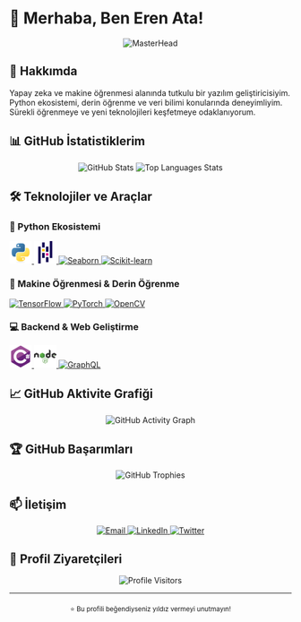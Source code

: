 # 👋 Merhaba, Ben Eren Ata!

<div align="center">
  <img src="https://media0.giphy.com/media/v1.Y2lkPTc5MGI3NjExYXd4OTUxd3VrMXZyMjVldnV3bmE4Y2xndmZtZXAxcGU0bjR5dnN1aCZlcD12MV9pbnRlcm5hbF9naWZfYnlfaWQmY3Q9Zw/VzrODEiMaDChY6PBd7/giphy.gif" alt="MasterHead" width="800" />
</div>

## 🚀 Hakkımda

Yapay zeka ve makine öğrenmesi alanında tutkulu bir yazılım geliştiricisiyim. Python ekosistemi, derin öğrenme ve veri bilimi konularında deneyimliyim. Sürekli öğrenmeye ve yeni teknolojileri keşfetmeye odaklanıyorum.

## 📊 GitHub İstatistiklerim

<div align="center">
  <img src="https://github-readme-stats.vercel.app/api?username=ErenAta16&theme=gruvbox_light&hide_border=false&include_all_commits=true&count_private=false" alt="GitHub Stats"/>
  <img src="https://github-readme-stats.vercel.app/api/top-langs/?username=ErenAta16&theme=gruvbox_light&hide_border=false&include_all_commits=true&count_private=false&layout=compact" alt="Top Languages Stats"/>
</div>

## 🛠️ Teknolojiler ve Araçlar

### 🐍 Python Ekosistemi
<div align="left">
  <a href="https://www.python.org" target="_blank" rel="noreferrer">
    <img src="https://raw.githubusercontent.com/devicons/devicon/master/icons/python/python-original.svg" alt="Python" width="40" height="40"/>
  </a>
  <a href="https://pandas.pydata.org/" target="_blank" rel="noreferrer">
    <img src="https://raw.githubusercontent.com/devicons/devicon/2ae2a900d2f041da66e950e4d48052658d850630/icons/pandas/pandas-original.svg" alt="Pandas" width="40" height="40"/>
  </a>
  <a href="https://seaborn.pydata.org/" target="_blank" rel="noreferrer">
    <img src="https://seaborn.pydata.org/_images/logo-mark-lightbg.svg" alt="Seaborn" width="40" height="40"/>
  </a>
  <a href="https://scikit-learn.org/" target="_blank" rel="noreferrer">
    <img src="https://upload.wikimedia.org/wikipedia/commons/0/05/Scikit_learn_logo_small.svg" alt="Scikit-learn" width="40" height="40"/>
  </a>
</div>

### 🤖 Makine Öğrenmesi & Derin Öğrenme
<div align="left">
  <a href="https://www.tensorflow.org" target="_blank" rel="noreferrer">
    <img src="https://www.vectorlogo.zone/logos/tensorflow/tensorflow-icon.svg" alt="TensorFlow" width="40" height="40"/>
  </a>
  <a href="https://pytorch.org/" target="_blank" rel="noreferrer">
    <img src="https://www.vectorlogo.zone/logos/pytorch/pytorch-icon.svg" alt="PyTorch" width="40" height="40"/>
  </a>
  <a href="https://opencv.org/" target="_blank" rel="noreferrer">
    <img src="https://www.vectorlogo.zone/logos/opencv/opencv-icon.svg" alt="OpenCV" width="40" height="40"/>
  </a>
</div>

### 💻 Backend & Web Geliştirme
<div align="left">
  <a href="https://www.w3schools.com/cs/" target="_blank" rel="noreferrer">
    <img src="https://raw.githubusercontent.com/devicons/devicon/master/icons/csharp/csharp-original.svg" alt="C#" width="40" height="40"/>
  </a>
  <a href="https://nodejs.org" target="_blank" rel="noreferrer">
    <img src="https://raw.githubusercontent.com/devicons/devicon/master/icons/nodejs/nodejs-original-wordmark.svg" alt="Node.js" width="40" height="40"/>
  </a>
  <a href="https://graphql.org" target="_blank" rel="noreferrer">
    <img src="https://www.vectorlogo.zone/logos/graphql/graphql-icon.svg" alt="GraphQL" width="40" height="40"/>
  </a>
</div>

## 📈 GitHub Aktivite Grafiği

<div align="center">
  <img src="https://github-readme-activity-graph.vercel.app/graph?username=ErenAta16&theme=gruvbox-light&hide_border=true" alt="GitHub Activity Graph"/>
</div>

## 🏆 GitHub Başarımları

<div align="center">
  <img src="https://github-profile-trophy.vercel.app/?username=ErenAta16&theme=gruvbox&no-frame=true&no-bg=false&margin-w=4" alt="GitHub Trophies"/>
</div>

## 📫 İletişim

<div align="center">
  <a href="mailto:your.email@example.com">
    <img src="https://img.shields.io/badge/Email-D14836?style=for-the-badge&logo=gmail&logoColor=white" alt="Email"/>
  </a>
  <a href="https://linkedin.com/in/your-profile">
    <img src="https://img.shields.io/badge/LinkedIn-0077B5?style=for-the-badge&logo=linkedin&logoColor=white" alt="LinkedIn"/>
  </a>
  <a href="https://twitter.com/your-handle">
    <img src="https://img.shields.io/badge/Twitter-1DA1F2?style=for-the-badge&logo=twitter&logoColor=white" alt="Twitter"/>
  </a>
</div>

## 👀 Profil Ziyaretçileri

<div align="center">
  <img src="https://visitcount.itsvg.in/api?id=ErenAta16&icon=1&color=9" alt="Profile Visitors"/>
</div>

---

<div align="center">
  <sub>⭐ Bu profili beğendiyseniz yıldız vermeyi unutmayın!</sub>
</div>

<!-- Proudly created with GPRM ( https://gprm.itsvg.in ) --> 
